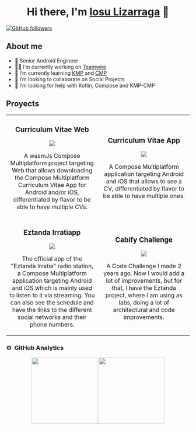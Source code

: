 <div align="center">
<h1 align="center">Hi there, I'm <a href="https://www.linkedin.com/in/ilizma/">Iosu Lizarraga</a> 👋</h1>
</div>
<!--<img src="https://media.licdn.com/dms/image/C4E16AQFLCt9dMnXdFw/profile-displaybackgroundimage-shrink_350_1400/0/1650446084978?e=1710979200&v=beta&t=IaFNGFGddqDFIgM7Iz2GJowLxkHBYLiykY9-7mOarIU">-->

[![GitHub followers](https://img.shields.io/github/followers/ilizma?style=social)](https://github.com/ilizma)

## About me

- 📲 Senior Android Engineer
- 👨‍💻 I’m currently working on [Teamwire](https://teamwire.eu/en/)
- 🌱 I’m currently learning [KMP](https://kotlinlang.org/docs/multiplatform.html) and [CMP](https://www.jetbrains.com/compose-multiplatform/)
- 👯 I’m looking to collaborate on Social Projects
- 💬 I’m looking for help with Kotlin, Compose and KMP-CMP

## Proyects
<table>
<tr>
<td width="50%">
<h3 align="center">Curriculum Vitae Web</h3>
<div align="center">                                       
<a href="https://github.com/ilizma/Curriculum-Vitae-Web" target="_blank">
    <img src="https://img.shields.io/badge/CODE-ff9?style=for-the-badge&logo=github&logoColor=black">
</a>
<p>A wasmJs Compose Multiplatform project targeting Web that allows downloading the Compose Multiplatform Curriculum Vitae App for Android and/or iOS, differentiated by flavor to be able to have multiple CVs.</p>
</div>
</td>

<td width="50%">
<h3 align="center">Curriculum Vitae App</h3>
<div align="center">                                       
<a href="https://github.com/ilizma/Curriculum-Vitae-App" target="_blank">
    <img src="https://img.shields.io/badge/CODE-ff9?style=for-the-badge&logo=github&logoColor=black">
</a>
<p>A Compose Multiplatform application targeting Android and iOS that allows to see a CV, differentiated by flavor to be able to have multiple ones.</p>
</div>
</td>

</tr>
<tr>

<td width="50%">
<h3 align="center">Eztanda Irratiapp</h3>
<div align="center">
<a href="https://github.com/ilizma/eztandairratiapp" target="_blank">
    <img src="https://img.shields.io/badge/CODE-ff9?style=for-the-badge&logo=github&logoColor=black">
</a>
<p>The official app of the "Eztanda Irratia" radio station, a Compose Multiplatform application targeting Android and iOS which is mainly used to listen to it via streaming. You can also see the schedule and have the links to the different social networks and their phone numbers.</p>
</div>                                                                          
</td>

<td width="50%">
<h3 align="center">Cabify Challenge</h3>
<div align="center">                                       
<a href="https://github.com/ilizma/Cabify-Mobile-Challenge" target="_blank">
    <img src="https://img.shields.io/badge/CODE-ff9?style=for-the-badge&logo=github&logoColor=black">
</a>
<p>A Code Challenge I made 2 years ago. Now I would add a lot of improvements, but for that, I have the Eztanda project, where I am using as labs, doing a lot of architectural and code improvements.</p>
</div>
</td>
</tr>
</table>

### ⚙️ &nbsp;GitHub Analytics

<p align="center">
<a href="https://github.com/ilizma">
  <img height="180em" src="https://github-readme-stats-eight-theta.vercel.app/api?username=ilizma&show_icons=true&theme=algolia&include_all_commits=true&count_private=true"/>
  <img height="180em" src="https://github-readme-stats-eight-theta.vercel.app/api/top-langs/?username=ilizma&layout=compact&langs_count=8&theme=algolia"/>
</a>
</p>

